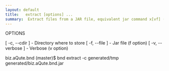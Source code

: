 ```yaml
---
layout: default
title:   extract [options] ... 
summary:  Extract files from a JAR file, equivalent jar command x[vf] (syntax supported)
---
```


OPTIONS

   [ -c, --cdir <string> ]    - Directory where to store
   [ -f, --file <string> ]    - Jar file (f option)
   [ -v, --verbose ]          - Verbose (v option)


biz.aQute.bnd (master)$ bnd extract -c generated/tmp generated/biz.aQute.bnd.jar 
